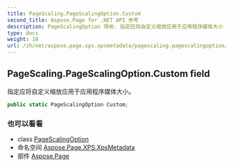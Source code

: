 ```yaml
---
title: PageScaling.PageScalingOption.Custom
second_title: Aspose.Page for .NET API 参考
description: PageScalingOption 场地. 指定应将自定义缩放应用于应用程序媒体大小
type: docs
weight: 10
url: /zh/net/aspose.page.xps.xpsmetadata/pagescaling.pagescalingoption/custom/
---
```

## PageScaling.PageScalingOption.Custom field

指定应将自定义缩放应用于应用程序媒体大小。

```csharp
public static PageScalingOption Custom;
```

### 也可以看看

* class [PageScalingOption](../)
* 命名空间 [Aspose.Page.XPS.XpsMetadata](../../pagescaling.pagescalingoption/)
* 部件 [Aspose.Page](../../../)



